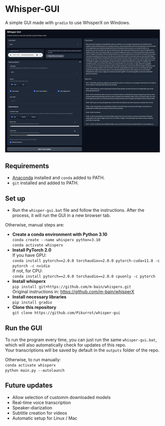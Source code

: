 # Whisper-GUI
A simple GUI made with `gradio` to use WhisperX on Windows.  

![whisper-gui-img](images/whisper-gui.png)

## Requirements
- [Anaconda](https://docs.anaconda.com/free/anaconda/install/windows/) installed and `conda` added to PATH.
- `git` installed and added to PATH.

## Set up
- Run the `whisper-gui.bat` file and follow the instructions. After the process, it will run the GUI in a new browser tab.

Otherwise, manual steps are:
- **Create a conda environment with Python 3.10**  
	`conda create --name whisperx python=3.10`  
	`conda activate whisperx`
- **Install PyTorch 2.0**  
	If you have GPU:  
	`conda install pytorch==2.0.0 torchaudio==2.0.0 pytorch-cuda=11.8 -c pytorch -c nvidia`  
	If not, for CPU:  
	`conda install pytorch==2.0.0 torchaudio==2.0.0 cpuonly -c pytorch`
- **Install whisperx**  
	`pip install git+https://github.com/m-bain/whisperx.git`  
	Original instructions in: https://github.com/m-bain/whisperX
- **Install necessary libraries**  
	`pip install gradio`  
- **Clone this repository**  
	`git clone https://github.com/Pikurrot/whisper-gui`

## Run the GUI
To run the program every time, you can just run the same `whisper-gui.bat`, which will also automatically check for updates of this repo.  
Your transcriptions will be saved by default in the `outputs` folder of the repo.

Otherwise, to run manually:  
`conda activate whisperx`  
`python main.py --autolaunch`

## Future updates
- Allow selection of customm downloaded models
- Real-time voice transcription
- Speaker-diarization
- Subtitle creation for videos
- Automatic setup for Linux / Mac
